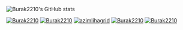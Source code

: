 ![Burak2210's GitHub stats](https://github-readme-stats.vercel.app/api?username=Burak2210&hide=contribs,prs&&theme=dark)

[![Burak2210](https://bentos.jkominovic.dev/api/v1/bento-cards?url=https%3A%2F%2Fgithub.com%2FBurak2210&subtitle=Burak2210&size=square&rounded=15)](https://github.com/Burak2210)
[![Burak2210](https://bentos.jkominovic.dev/api/v1/bento-cards?url=https%3A%2F%2Fwww.youtube.com%2F%40Burak2210&subtitle=Burak2210&size=square&rounded=15)](https://www.youtube.com/@Burak2210)
[![azimlihagrid](https://bentos.jkominovic.dev/api/v1/bento-cards?url=https%3A%2F%2Fwww.discord.com&subtitle=azimlihagrid&size=square&rounded=15)](https://www.discord.com)
[![Burak2210](https://bentos.jkominovic.dev/api/v1/bento-cards?url=www.pixilart.com%2Fburak2210&subtitle=Burak2210&size=square&rounded=15)](www.pixilart.com/burak2210)
[![Burak2210](https://bentos.jkominovic.dev/api/v1/bento-cards?url=burak2210.itch.io&subtitle=Burak2210&size=square&rounded=15)](burak2210.itch.io)
